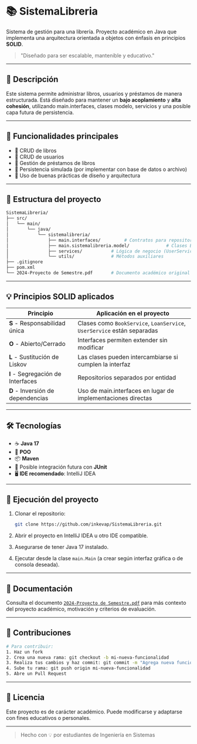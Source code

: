 # 📚 SistemaLibreria

Sistema de gestión para una librería. Proyecto académico en Java que implementa una arquitectura orientada a objetos con énfasis en principios **SOLID**.

> "Diseñado para ser escalable, mantenible y educativo."

---

## 🧾 Descripción

Este sistema permite administrar libros, usuarios y préstamos de manera estructurada. Está diseñado para mantener un **bajo acoplamiento** y **alta cohesión**, utilizando main.interfaces, clases modelo, servicios y una posible capa futura de persistencia.

---

## 🚀 Funcionalidades principales

- 📘 CRUD de libros
- 👤 CRUD de usuarios
- 📕 Gestión de préstamos de libros
- 💾 Persistencia simulada (por implementar con base de datos o archivo)
- 🧠 Uso de buenas prácticas de diseño y arquitectura

---

## 🧱 Estructura del proyecto

```bash
SistemaLibreria/
├── src/
│   └── main/
│       └── java/
│           └── sistemalibreria/
│               ├── main.interfaces/         # Contratos para repositorios
│               ├── main.sistemalibreria.model/              # Clases Book, User, Loan, etc.
│               ├── services/           # Lógica de negocio (UserService, BookService, LoanService)
│               └── utils/              # Métodos auxiliares
├── .gitignore
├── pom.xml
└── 2024-Proyecto de Semestre.pdf       # Documento académico original
```

---

## 💡 Principios SOLID aplicados

| Principio | Aplicación en el proyecto |
|----------|-----------------------------|
| **S** - Responsabilidad única | Clases como `BookService`, `LoanService`, `UserService` están separadas |
| **O** - Abierto/Cerrado | Interfaces permiten extender sin modificar |
| **L** - Sustitución de Liskov | Las clases pueden intercambiarse si cumplen la interfaz |
| **I** - Segregación de Interfaces | Repositorios separados por entidad |
| **D** - Inversión de dependencias | Uso de main.interfaces en lugar de implementaciones directas |

---

## 🛠️ Tecnologías

- ☕ **Java 17**
- 🧠 **POO**
- 📦 **Maven**
- 🧪 Posible integración futura con **JUnit**
- 🖥️ **IDE recomendado**: IntelliJ IDEA

---

## 🧪 Ejecución del proyecto

1. Clonar el repositorio:
   ```bash
   git clone https://github.com/inkevap/SistemaLibreria.git
   ```

2. Abrir el proyecto en IntelliJ IDEA u otro IDE compatible.

3. Asegurarse de tener Java 17 instalado.

4. Ejecutar desde la clase `main.Main` (a crear según interfaz gráfica o de consola deseada).

---

## 📄 Documentación

Consulta el documento [`2024-Proyecto de Semestre.pdf`](https://github.com/inkevap/SistemaLibreria/blob/develop/2024-Proyecto%20de%20Semestre.pdf) para más contexto del proyecto académico, motivación y criterios de evaluación.

---

## 🤝 Contribuciones

```bash
# Para contribuir:
1. Haz un fork
2. Crea una nueva rama: git checkout -b mi-nueva-funcionalidad
3. Realiza tus cambios y haz commit: git commit -m "Agrega nueva funcionalidad"
4. Sube tu rama: git push origin mi-nueva-funcionalidad
5. Abre un Pull Request
```

---

## 🧾 Licencia

Este proyecto es de carácter académico. Puede modificarse y adaptarse con fines educativos o personales.

---

> Hecho con 💡 por estudiantes de Ingeniería en Sistemas
